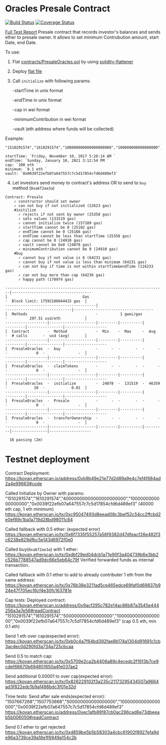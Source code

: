 # Oracles Presale Contract
[![Build Status](https://travis-ci.org/rstormsf/oracles-presale.svg?branch=master)](https://travis-ci.org/rstormsf/oracles-presale)
[![Coverage Status](https://coveralls.io/repos/github/rstormsf/oracles-presale/badge.svg?branch=master)](https://coveralls.io/github/rstormsf/oracles-presale?branch=master)

[Full Test Report](https://rstormsf.github.io/oracles-presale/mochawesome.html)
Presale contract that records investor's balances and sends ether to presale owner.
It allows to set minimum Contrubution amount, start Date, end Date.

To use:
1. Flat [contracts/PresaleOracles.sol](contracts/PresaleOracles.sol) by using [solidity-flattener](https://github.com/BlockCatIO/solidity-flattener)
2. Deploy [flat file](flat/PresaleOracles_flat.sol)
3. Call `initialize` with following params:

    -startTime in unix format 

    -endTime in unix format 

    -cap in wei format 

    -minimumContribution in wei format

    -vault (eth address where funds will be collected) 
    
Example: 

    "1510291574","1610291574","100000000000000000000","100000000000000000","0x0039f22efb07a647557c7c5d17854cfd6d489ef3"

    startTime: `Friday, November 10, 2017 5:26:14 AM `
    endTime: `Sunday, January 10, 2021 3:12:54 PM `
    cap: `100 eth `
    minimum: `0.1 eth `
    vault: `0x0039f22efb07a647557c7c5d17854cfd6d489ef3`
4. Let investors send money to contract's address OR to send to `buy` method (`0xa6f2ae3a`)

```
Contract: Presale
    ✓ constructor should set owner
    ✓ can not buy if not initialized (22623 gas)
    #initilize
      ✓ rejects if not sent by owner (25358 gas)
      ✓ sets values (131519 gas)
      ✓ cannot initialize twice (157189 gas)
      ✓ startTime cannot be 0 (25102 gas)
      ✓ endTime cannot be 0 (25166 gas)
      ✓ endTime cannot be less than startTime (25358 gas)
      ✓ cap cannot be 0 (24910 gas)
      ✓ vault cannot be 0x0 (24078 gas)
      ✓ minimumContribution cannot be 0 (24910 gas)
    #buy
      ✓ cannot buy if not value is 0 (64231 gas)
      ✓ cannot buy if not value is less than minimum (64231 gas)
      ✓ can not buy if time is not within startTime&endTime (116233 gas)
      ✓ can not buy more than cap (64236 gas)
      ✓ happy path (178974 gas)

·-----------------------------------------------------------------------|-----------------------------------·
│                                  Gas                                  ·  Block limit: 17592186044415 gas  │
·········································|······························|····································
│  Methods                               ·          1 gwei/gas          ·          297.51 usd/eth           │
···················|·····················|·········|··········|·········|················|···················
│  Contract        ·  Method             ·  Min    ·  Max     ·  Avg    ·  # calls       ·  usd (avg)       │
···················|·····················|·········|··········|·········|················|···················
│  PresaleOracles  ·  buy                ·      -  ·       -  ·      -  ·             0  ·               -  │
···················|·····················|·········|··········|·········|················|···················
│  PresaleOracles  ·  claimTokens        ·      -  ·       -  ·      -  ·             0  ·               -  │
···················|·····················|·········|··········|·········|················|···················
│  PresaleOracles  ·  initialize         ·  24078  ·  131519  ·  46359  ·            10  ·            0.01  │
···················|·····················|·········|··········|·········|················|···················
│  PresaleOracles  ·  Presale            ·      -  ·       -  ·      -  ·             0  ·               -  │
···················|·····················|·········|··········|·········|················|···················
│  PresaleOracles  ·  transferOwnership  ·      -  ·       -  ·      -  ·             0  ·               -  │
·------------------|---------------------|---------|----------|---------|----------------|------------------·

  16 passing (2m)
```
# Testnet deployment

Contract Deployment: https://kovan.etherscan.io/address/0xb9b49e21e77d2d89a9e4c7ef4f684ad2a4e99663#code

Called Initialize by Owner with params: 
"1510291574","1610291574","40000000000000000000000","1000000000000000000","0x0039f22efb07a647557c7c5d17854cfd6d489ef3"
(40000 eth cap, 1 eth minimum)
https://kovan.etherscan.io/tx/0xc95047493d8eead08c3bef52c54cc2ffcbd2e0ef89c1ba1a719d28bd98011c84

Called fallback with 0.5 ether: (expected error)
https://kovan.etherscan.io/tx/0x6f7335f55257a56f9382d47dfeacf26e482f3c6238e829dfbc5e143d6972f0e0

Called buy(`0xa6f2ae3a`) with 1 ether:
https://kovan.etherscan.io/tx/0xdbf29ed04dcb1a71e90f3a404739b6e3bb2c526b7788547ad9dc66e5eb64c79f
Verified forwarded funds as internal transaction.

Called fallback with 0.1 ether to add to already contributer 1 eth from the same address:
https://kovan.etherscan.io/tx/0x76b38e3211ad5ce465edce69faf0d69837b924e47f705ec16cf4e30fc163781e

Cap tests:
Deployed contract: https://kovan.etherscan.io/address/0x9acf295c782e14ac86b87a3545e444256a3a7e56#readContract
"1510291574","1610291574","500000000000000000","100000000000000000","0x0039f22efb07a647557c7c5d17854cfd6d489ef3"
(cap 0.5 eth, min 0.1 eth)

Send 1 eth over cap(expected error):
https://kovan.etherscan.io/tx/0xb0c4a7f64bd392fae8b174a1304d91691c1cb3acdec0d290fd3a734a725cbcaa

Send 0.5 to match cap:
https://kovan.etherscan.io/tx/0x5709e2ca2b4406a89c4ecedc2f1913b7ce9cdef66670b694851650a4fe037ae2

Send additional 0.00001 to over cap(expected error):
https://kovan.etherscan.io/tx/0x826229102f3a235c21173295434507a9664ad3f822edc1b9af488bdc3f01e32d

Time tests:
Send after sale ends(expected error):
"1507667268","1507753668","500000000000000000","100000000000000000","0x0039f22efb07a647557c7c5d17854cfd6d489ef3"
https://kovan.etherscan.io/address/0xec1afb89f87cb0ac296cad6e73dbeeab5b006050#readContract

Send 0.1 ether to get rejected:
https://kovan.etherscan.io/tx/0xd859be5b5b58303a4cbc61902f8927efa9de96a3739ce39a18e1f6949a154c2b

